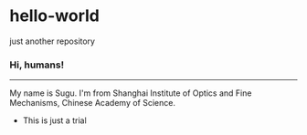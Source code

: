 # hello-world
just another repository
### Hi, humans!
***
My name is Sugu. I'm from Shanghai Institute of Optics and Fine Mechanisms, Chinese Academy of Science.
* This is just a trial
